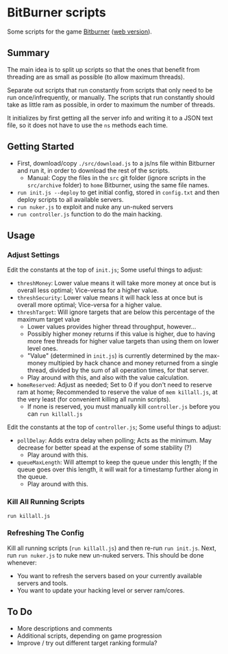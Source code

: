 # BitBurner scripts

Some scripts for the game [Bitburner](https://store.steampowered.com/app/1812820/Bitburner/) ([web version](https://danielyxie.github.io/bitburner/)).

## Summary

The main idea is to split up scripts so that the ones that benefit from threading are as small as possible (to allow maximum threads).

Separate out scripts that run constantly from scripts that only need to be run once/infrequently, or manually. The scripts that run constantly should take as little ram as possible, in order to maximum the number of threads.

It initializes by first getting all the server info and writing it to a JSON text file, so it does not have to use the `ns` methods each time.

## Getting Started

* First, download/copy `./src/download.js` to a js/ns file within Bitburner and run it, in order to download the rest of the scripts.
  * Manual: Copy the files in the `src` git folder (ignore scripts in the `src/archive` folder) to `home` Bitburner, using the same file names.
* `run init.js --deploy` to get initial config, stored in `config.txt` and then deploy scripts to all available servers.
* `run nuker.js` to exploit and nuke any un-nuked servers
* `run controller.js` function to do the main hacking.

## Usage

### Adjust Settings

Edit the constants at the top of `init.js`; Some useful things to adjust:
  * `threshMoney`: Lower value means it will take more money at once but is overall less optimal; Vice-versa for a higher value.
  * `threshSecurity`: Lower value means it will hack less at once but is overall more optimal; Vice-versa for a higher value.
  * `threshTarget`: Will ignore targets that are below this percentage of the maximum target value
    * Lower values provides higher thread throughput, however...
    * Possibly higher money returns if this value is higher, due to having more free threads for higher value targets than using them on lower level ones.
    * "Value" (determined in `init.js`) is currently determined by the max-money multipied by hack chance and money returned from a single thread, divided by the sum of all operation times, for that server.
    * Play around with this, and also with the value calculation.
  * `homeReserved`: Adjust as needed; Set to 0 if you don't need to reserve ram at home; Recommended to reserve the value of `mem killall.js`, at the very least (for convenient killing all runnin scripts).
    * If none is reserved, you must manually kill `controller.js` before you can `run killall.js`

Edit the constants at the top of `controller.js`; Some useful things to adjust:
  * `pollDelay`: Adds extra delay when polling; Acts as the minimum. May decrease for better spead at the expense of some stability (?)
    * Play around with this.
  * `queueMaxLength`: Will attempt to keep the queue under this length; If the queue goes over this length, it will wait for a timestamp further along in the queue.
    * Play around with this.

### Kill All Running Scripts

`run killall.js`

### Refreshing The Config

Kill all running scripts (`run killall.js`) and then re-run `run init.js`. Next, run `run nuker.js` to nuke new un-nuked servers.
This should be done whenever:
* You want to refresh the servers based on your currently available servers and tools.
* You want to update your hacking level or server ram/cores.

## To Do

* More descriptions and comments
* Additional scripts, depending on game progression
* Improve / try out different target ranking formula?